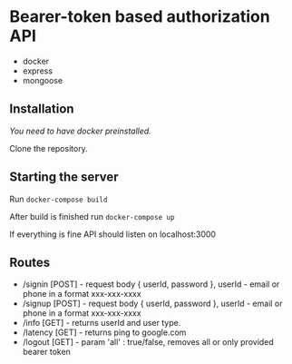 # Bearer-token based authorization API

+ docker
+ express
+ mongoose

## Installation

*You need to have docker preinstalled.*

Clone the repository.

## Starting the server

Run `docker-compose build`

After build is finished run `docker-compose up`

If everything is fine API should listen on localhost:3000

## Routes

+ /signin [POST] - request body { userId, password }, userId - email or phone in a format xxx-xxx-xxxx
+ /signup [POST] - request body { userId, password }, userId - email or phone in a format xxx-xxx-xxxx
+ /info [GET] - returns userId and user type.
+ /latency [GET] - returns ping to google.com
+ /logout [GET] - param 'all' : true/false, removes all or only provided bearer token
